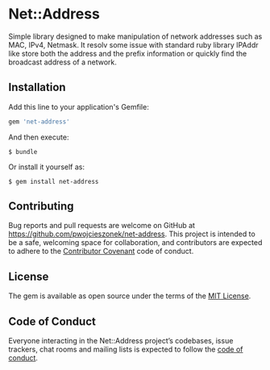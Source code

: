 # Net::Address

Simple library designed to make manipulation of network addresses such as MAC, IPv4, Netmask.
It resolv some issue with standard ruby library IPAddr like store both the address and the prefix information 
or quickly find the broadcast address of a network.


## Installation

Add this line to your application's Gemfile:

```ruby
gem 'net-address'
```

And then execute:

    $ bundle

Or install it yourself as:

    $ gem install net-address

## Contributing

Bug reports and pull requests are welcome on GitHub at https://github.com/pwojcieszonek/net-address. This project is intended to be a safe, welcoming space for collaboration, and contributors are expected to adhere to the [Contributor Covenant](http://contributor-covenant.org) code of conduct.

## License

The gem is available as open source under the terms of the [MIT License](https://opensource.org/licenses/MIT).

## Code of Conduct

Everyone interacting in the Net::Address project’s codebases, issue trackers, chat rooms and mailing lists is expected to follow the [code of conduct](https://github.com/[USERNAME]/net-address/blob/master/CODE_OF_CONDUCT.md).
